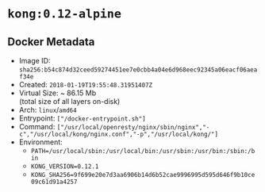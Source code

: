 # `kong:0.12-alpine`

## Docker Metadata

- Image ID: `sha256:b54c874d32ceed59274451ee7e0cbb4a04e6d968eec92345a06eacf06aeaf34e`
- Created: `2018-01-19T19:55:48.31951407Z`
- Virtual Size: ~ 86.15 Mb  
  (total size of all layers on-disk)
- Arch: `linux`/`amd64`
- Entrypoint: `["/docker-entrypoint.sh"]`
- Command: `["/usr/local/openresty/nginx/sbin/nginx","-c","/usr/local/kong/nginx.conf","-p","/usr/local/kong/"]`
- Environment:
  - `PATH=/usr/local/sbin:/usr/local/bin:/usr/sbin:/usr/bin:/sbin:/bin`
  - `KONG_VERSION=0.12.1`
  - `KONG_SHA256=9f699e20e7d3aa6906b14d6b52cae9996995d595d646f9b10ce09c61d91a4257`
